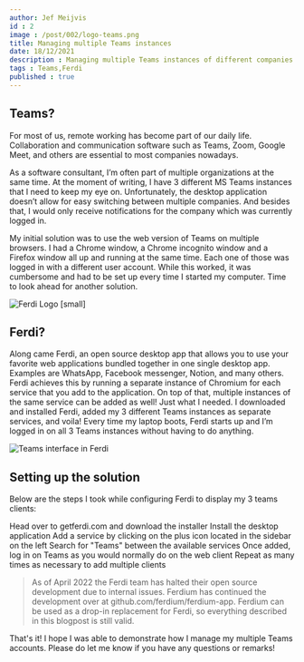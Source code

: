 ```yaml
---
author: Jef Meijvis
id : 2
image : /post/002/logo-teams.png
title: Managing multiple Teams instances
date: 18/12/2021
description : Managing multiple Teams instances of different companies can be a real hassle. I quickly showcase the solution I ended up using with the help of Ferdi.
tags : Teams,Ferdi
published : true
---
```


## Teams?

For most of us, remote working has become part of our daily life. Collaboration and communication software such as Teams, Zoom, Google Meet, and others are essential to most companies nowadays.

As a software consultant, I’m often part of multiple organizations at the same time. At the moment of writing, I have 3 different MS Teams instances that I need to keep my eye on. Unfortunately, the desktop application doesn’t allow for easy switching between multiple companies. And besides that, I would only receive notifications for the company which was currently logged in.

My initial solution was to use the web version of Teams on multiple browsers. I had a Chrome window, a Chrome incognito window and a Firefox window all up and running at the same time. Each one of those was logged in with a different user account. While this worked, it was cumbersome and had to be set up every time I started my computer. Time to look ahead for another solution.

![Ferdi Logo [small]](/post/002/ferdi-logo.png)


## Ferdi?
Along came Ferdi, an open source desktop app that allows you to use your favorite web applications bundled together in one single desktop app. Examples are WhatsApp, Facebook messenger, Notion, and many others. Ferdi achieves this by running a separate instance of Chromium for each service that you add to the application. On top of that, multiple instances of the same service can be added as well! Just what I needed. I downloaded and installed Ferdi, added my 3 different Teams instances as separate services, and voila! Every time my laptop boots, Ferdi starts up and I’m logged in on all 3 Teams instances without having to do anything.

![Teams interface in Ferdi](/post/002/ferdi-teams.png)


## Setting up the solution
Below are the steps I took while configuring Ferdi to display my 3 teams clients:

Head over to getferdi.com and download the installer
Install the desktop application
Add a service by clicking on the plus icon located in the sidebar on the left
Search for "Teams" between the available services
Once added, log in on Teams as you would normally do on the web client
Repeat as many times as necessary to add multiple clients

> As of April 2022 the Ferdi team has halted their open source development due to internal issues. Ferdium has continued the development over at github.com/ferdium/ferdium-app. Ferdium can be used as a drop-in replacement for Ferdi, so everything described in this blogpost is still valid.

That's it! I hope I was able to demonstrate how I manage my multiple Teams accounts. Please do let me know if you have any questions or remarks!
